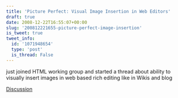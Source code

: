 ```yaml
---
title: 'Picture Perfect: Visual Image Insertion in Web Editors'
draft: true
date: 2008-12-22T16:55:07+00:00
slug: '200812221655-picture-perfect-image-insertion'
is_tweet: true
tweet_info:
  id: '1071948654'
  type: 'post'
  is_thread: False
---
```




just joined HTML working group and started a thread about ability to visually insert images in web based rich editing like in Wikis and blog

[Discussion](https://x.com/sytelus/status/1071948654)

